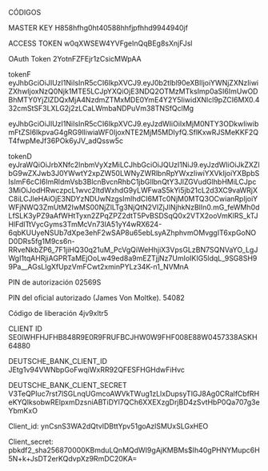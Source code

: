 CÓDIGOS

MASTER KEY
H858hfhg0ht40588hhfjpfhhd9944940jf


ACCESS TOKEN
w0qXWSEW4YVFgeInQqBEg8sXnjFJsl

OAuth Token
2YotnFZFEjr1zCsicMWpAA

tokenF
eyJhbGciOiJIUzI1NiIsInR5cCI6IkpXVCJ9.eyJ0b2tlbl90eXBlIjoiYWNjZXNzIiwiZXhwIjoxNzQ0Njk1MTE5LCJpYXQiOjE3NDQ2OTMzMTksImp0aSI6ImUwODBhMTY0YjZlZDQxMjA4NzdmZTMxMDE0YmE4Y2Y5IiwidXNlcl9pZCI6MX0.432cmStSF3LXLG2j2zLCaLWmbaNDPuVm38TNSfQclMg


eyJhbGciOiJIUzI1NiIsInR5cCI6IkpXVCJ9.eyJzdWIiOiIxMjM0NTY3ODkwIiwibmFtZSI6IkpvaG4gRG9lIiwiaWF0IjoxNTE2MjM5MDIyfQ.SflKxwRJSMeKKF2QT4fwpMeJf36POk6yJV_adQssw5c


tokenD
eyJraWQiOiJrbXNfc2lnbmVyXzMiLCJhbGciOiJQUzI1NiJ9.eyJzdWIiOiJkZXZlbG9wZXJwb3J0YWwtY2xpZW50LWNyZWRlbnRpYWxzIiwiYXVkIjoiYXBpbSIsImF6cCI6ImRldmVsb3BlcnBvcnRhbC1jbGllbnQtY3JlZGVudGlhbHMiLCJpc3MiOiJodHRwczpcL1wvc2ltdWxhdG9yLWFwaS5kYi5jb21cL2d3XC9vaWRjXC8iLCJleHAiOjE3NDYzNDUwNzgsImlhdCI6MTc0NjM0MTQ3OCwianRpIjoiYWFjNWQ3ZmUtM2IwMS00NjZlLTg3NjQtN2VlZjJlNjhkNzBlIn0.mG_feWMh0dLfSLK3yPZ9aAfWHtTyxn2ZPqZPZ2dtT5PvBSDSqQ0x2VTX2ooVmKlRS_kTJHlFdlTtVycGyms3TmMcVn73IA51yY4wRX624-6qbKUUyeNSUb7dXpe3ehF2wSAP8u65ebLsyAZhphvmOMvggIT6xpGoNOD0DRs5fg1M9cs6n-RRveNkbZP6_7F1jiHQ30q21uM_PcVgQiWeHhjiX3VpsGLzBN7SQNVaYO_LgJWgI1tqAHRjiAGPRTaMEjOoLw49ed8a9mEZTjjNz7UmIoIKIG5ldqL_9SG8SH99Pa__AGsLIgXfUpzVmFCwt2xminPYLz34K-n1_NVMnA

PIN de autorización
02569S

PIN del oficial autorizado (James Von Moltke).
54082

Código de liberación
4jv9xltr5


CLIENT ID
SE0IWHFHJFHB848R9E0R9FRUFBCJHW0W9FHF008E88W0457338ASKH64880

DEUTSCHE_BANK_CLIENT_ID
JEtg1v94VWNbpGoFwqiWxRR92QFESFHGHdwFiHvc

DEUTSCHE_BANK_CLIENT_SECRET 
V3TeQPIuc7rst7lSGLnqUGmcoAWVkTWug1zLlxDupsyTlGJ8Ag0CRalfCbfRHeKYQlksobwRElpxmDzsniABTiDYl7QCh6XXEXzgDrjBD4zSvtHbP0Qa707g3eYbmKxO



Client_id: 
ynCsnS3WA2dQtvlDBttYpv51goAzlSMUxSLGxHEO

Client_secret: 
pbkdf2_sha256$870000$KBmduLQnMQdWI9gAjKMBMs$Ih40gPHNYMupc6H5N+k+JsDT2erKQdvpXz9RmDC20KA=
